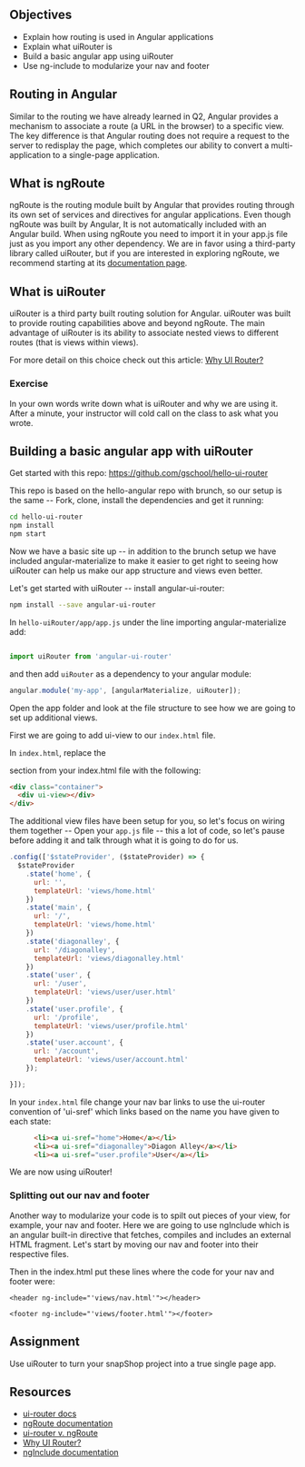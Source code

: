 ## Objectives

* Explain how routing is used in Angular applications
* Explain what uiRouter is
* Build a basic angular app using uiRouter
* Use ng-include to modularize your nav and footer

## Routing in Angular

Similar to the routing we have already learned in Q2, Angular provides a mechanism to associate a route (a URL in the browser) to a specific view. The key difference is that Angular routing does not require a request to the server to redisplay the page, which completes our ability to convert a multi-application to a single-page application.

## What is ngRoute

ngRoute is the routing module built by Angular that provides routing through its own set of services and directives for angular applications. Even though ngRoute was built by Angular,
It is not automatically included with an Angular build. When using ngRoute you need to import it in your app.js file just as you import any other dependency. We are in favor using a third-party library called uiRouter, but if you are interested in exploring ngRoute, we recommend starting at its [documentation page](https://docs.angularjs.org/api/ngRoute).

## What is uiRouter

uiRouter is a third party built routing solution for Angular. uiRouter was built to provide routing capabilities above and beyond ngRoute. The main advantage of uiRouter is its ability to associate nested views to different routes (that is views within views).

For more detail on this choice check out this article: [Why UI Router?](http://www.funnyant.com/angularjs-ui-router/)

### Exercise
In your own words write down what is uiRouter and why we are using it. After a minute, your instructor will cold call on the class to ask what you wrote.

## Building a basic angular app with uiRouter

Get started with this repo: https://github.com/gschool/hello-ui-router

This repo is based on the hello-angular repo with brunch, so our setup is the same -- Fork, clone, install the dependencies and get it running:

```sh
cd hello-ui-router
npm install
npm start
```

Now we have a basic site up -- in addition to the brunch setup we have included angular-materialize to make it easier to get right to seeing how uiRouter can help us make our app structure and views even better.

Let's get started with uiRouter -- install angular-ui-router:
```sh
npm install --save angular-ui-router
```
In `hello-uiRouter/app/app.js` under the line importing angular-materialize add:
```js

import uiRouter from 'angular-ui-router'

```
and then add `uiRouter` as a dependency to your angular module:
```js
angular.module('my-app', [angularMaterialize, uiRouter]);
```

Open the app folder and look at the file structure to see how we are going to set up additional views.

First we are going to add ui-view to our `index.html` file.

In `index.html`, replace the <main> section from your index.html file with the following:
```html
<div class="container">
  <div ui-view></div>
</div>
```

The additional view files have been setup for you, so let's focus on wiring them together -- Open your `app.js` file -- this a lot of code, so let's pause before adding it and talk through what it is going to do for us.
```js
.config(['$stateProvider', ($stateProvider) => {
  $stateProvider
    .state('home', {
      url: '',
      templateUrl: 'views/home.html'
    })
    .state('main', {
      url: '/',
      templateUrl: 'views/home.html'
    })
    .state('diagonalley', {
      url: '/diagonalley',
      templateUrl: 'views/diagonalley.html'
    })
    .state('user', {
      url: '/user',
      templateUrl: 'views/user/user.html'
    })
    .state('user.profile', {
      url: '/profile',
      templateUrl: 'views/user/profile.html'
    })
    .state('user.account', {
      url: '/account',
      templateUrl: 'views/user/account.html'
    });

}]);
```

In your `index.html` file change your nav bar links to use the ui-router convention of 'ui-sref' which links based on the name you have given to each state:
```html
      <li><a ui-sref="home">Home</a></li>
      <li><a ui-sref="diagonalley">Diagon Alley</a></li>
      <li><a ui-sref="user.profile">User</a></li>
```

We are now using uiRouter!

### Splitting out our nav and footer
Another way to modularize your code is to spilt out pieces of your view, for example, your nav and footer. Here we are going to use ngInclude which is an angular built-in directive that fetches, compiles and includes an external HTML fragment. Let's start by moving our nav and footer into their respective files.

Then in the index.html put these lines where the code for your nav and footer were:
```
<header ng-include="'views/nav.html'"></header>
```
```
<footer ng-include="'views/footer.html'"></footer>

```

## Assignment
Use uiRouter to turn your snapShop project into a true single page app.

## Resources

* [ui-router docs](https://github.com/angular-ui/ui-router)
* [ngRoute documentation](https://docs.angularjs.org/api/ngRoute)
* [ui-router v. ngRoute](http://stackoverflow.com/questions/21023763/angularjs-difference-between-angular-route-and-angular-ui-router)
* [Why UI Router?](http://www.funnyant.com/angularjs-ui-router/)
* [ngInclude documentation](https://docs.angularjs.org/api/ng/directive/ngInclude)
